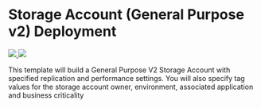 # Storage Account (General Purpose v2) Deployment

<a href="https://portal.azure.com/#create/Microsoft.Template/uri/https%3A%2F%2Fraw.githubusercontent.com%2Fans-cloud%2Fazure_service_catalogue%2Fmaster%2Fstandard-storage-account%2FazureDeploy.json" target="_blank">
    <img src="http://azuredeploy.net/deploybutton.png"/>
</a>
<a href="http://armviz.io/#/?load=https%3A%2F%2Fraw.githubusercontent.com%2Fans-cloud%2Fazure_service_catalogue%2Fmaster%2Fstandard-storage-account%2FazureDeploy.json" target="_blank">
    <img src="http://armviz.io/visualizebutton.png"/>
</a>


This template will build a General Purpose V2 Storage Account with specified replication and performance settings. You will also specify tag values for the storage account owner, environment, associated application and business criticality

